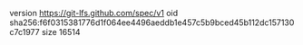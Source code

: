 version https://git-lfs.github.com/spec/v1
oid sha256:f6f0315381776d1f064ee4496aeddb1e457c5b9bced45b112dc157130c7c1977
size 16514
